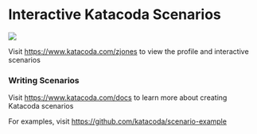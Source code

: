 # Interactive Katacoda Scenarios

[![](http://shields.katacoda.com/katacoda/zjones/count.svg)](https://www.katacoda.com/zjones "Get your profile on Katacoda.com")

Visit https://www.katacoda.com/zjones to view the profile and interactive scenarios

### Writing Scenarios
Visit https://www.katacoda.com/docs to learn more about creating Katacoda scenarios

For examples, visit https://github.com/katacoda/scenario-example
